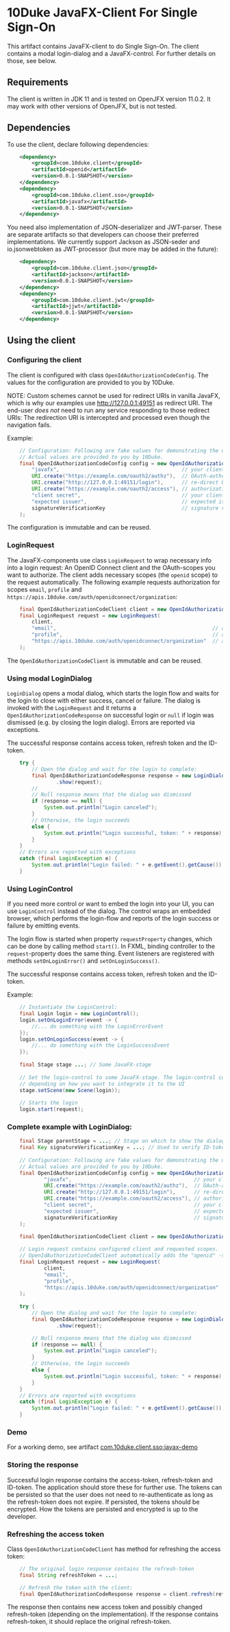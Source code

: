 # 10Duke JavaFX-Client For Single Sign-On 

This artifact contains JavaFX-client to do Single Sign-On. The client contains a modal login-dialog and a 
JavaFX-control. For further details on those, see below.


## Requirements

The client is written in JDK 11 and is tested on OpenJFX version 11.0.2. It may work with other versions of 
OpenJFX, but is not tested.


## Dependencies

To use the client, declare following dependencies:

```xml
    <dependency>
        <groupId>com.10duke.client</groupId>
        <artifactId>openid</artifactId>
        <version>0.0.1-SNAPSHOT</version>
    </dependency>
    <dependency>
        <groupId>com.10duke.client.sso</groupId>
        <artifactId>javafx</artifactId>
        <version>0.0.1-SNAPSHOT</version>
    </dependency>
```

You need also implementation of JSON-deserializer and JWT-parser. These are separate artifacts so that
developers can choose their preferred implementations. We currently support Jackson as JSON-seder and
io.jsonwebtoken as JWT-processor (but more may be added in the future):

```xml
    <dependency>
        <groupId>com.10duke.client.json</groupId>
        <artifactId>jackson</artifactId>
        <version>0.0.1-SNAPSHOT</version>
    </dependency>
    <dependency>
        <groupId>com.10duke.client.jwt</groupId>
        <artifactId>jjwt</artifactId>
        <version>0.0.1-SNAPSHOT</version>
    </dependency>
```

## Using the client


### Configuring the client

The client is configured with class `OpenIdAuthorizationCodeConfig`. The values for the configuration are
provided to you by 10Duke.

NOTE: Custom schemes cannot be used for redirect URIs in vanilla JavaFX, which is why our examples use
http://127.0.0.1:49151 as redirect URI. The end-user *does not* need to run any service responding to those
redirect URIs: The redirection URI is intercepted and processed even though the navigation fails.

Example:

```java
    // Configuration: Following are fake values for demonstrating the usage.
    // Actual values are provided to you by 10Duke.
    final OpenIdAuthorizationCodeConfig config = new OpenIdAuthorizationCodeConfig(
        "javafx",                                        // your client id
        URI.create("https://example.com/oauth2/authz"),  // OAuth-authorization endpoint
        URI.create("http://127.0.0.1:49151/login"),      // re-direct URI
        URI.create("https://example.com/oauth2/access"), // authorization code token endpoint
        "client secret",                                 // your client secret
        "expected issuer",                               // expected issuer, used to validate ID-token
        signatureVerificationKey                         // signature verification key
    );
```

The configuration is immutable and can be reused.


### LoginRequest

The JavaFX-components use class `LoginRequest` to wrap necessary info into a login request: An OpenID Connect
client and the OAuth-scopes you want to authorize. The client adds necessary scopes (the `openid` scope) to
the request automatically. The following example requests authorization for scopes `email`, `profile` and
`https://apis.10duke.com/auth/openidconnect/organization`:

```java
    final OpenIdAuthorizationCodeClient client = new OpenIdAuthorizationCodeClient(config);
    final LoginRequest request = new LoginRequest(
        client,
        "email",                                                   // a scope
        "profile",                                                 // another scope
        "https://apis.10duke.com/auth/openidconnect/organization"  // another scope
    );
```

The `OpenIdAuthorizationCodeClient` is immutable and can be reused.


### Using modal LoginDialog

`LoginDialog` opens a modal dialog, which starts the login flow and waits for the login to close with either
success, cancel or failure. The dialog is invoked with the `LoginRequest` and it returns a
`OpenIdAuthorizationCodeResponse` on successful login or `null` if login was dismissed (e.g. by closing the
login dialog). Errors are reported via exceptions.

The successful response contains access token, refresh token and the ID-token.

```java
    try {
        // Open the dialog and wait for the login to complete:
        final OpenIdAuthorizationCodeResponse response = new LoginDialog(rootStage)
                .show(request);
        //
        // Null response means that the dialog was dismissed
        if (response == null) {
            System.out.println("Login canceled");
        }
        // Otherwise, the login succeeds
        else {
            System.out.println("Login successful, token: " + response);
        }
    }
    // Errors are reported with exceptions
    catch (final LoginException e) {
        System.out.println("Login failed: " + e.getEvent().getCause());
    }
```

### Using LoginControl

If you need more control or want to embed the login into your UI, you can use `LoginControl` instead of the
dialog. The control wraps an embedded browser, which performs the login-flow and reports of the login
success or failure by emitting events.

The login flow is started when property `requestProperty` changes, which can be done by calling method
`start()`. In FXML, binding controller to the `request`-property does the same thing. Event listeners are
registered with methods `setOnLoginError()` and `setOnLoginSuccess()`.

The successful response contains access token, refresh token and the ID-token.

Example:

```java
    // Instantiate the LoginControl:
    final Login login = new LoginControl();
    login.setOnLoginError(event -> {
        //... do something with the LoginErrorEvent
    });
    login.setOnLoginSuccess(event -> {
        //... do something with the LoginSuccessEvent
    });
    
    final Stage stage ...; // Some JavaFX-stage
    
    // Set the login-control to some JavaFX-stage. The login-control could be added e.g. to some container,
    // depending on how you want to integrate it to the UI
    stage.setScene(new Scene(login));
    
    // Starts the login
    login.start(request);
```

### Complete example with LoginDialog:

```java
    final Stage parentStage = ...; // Stage on which to show the dialog
    final Key signatureVerificationKey = ...; // Used to verify ID-token signature. Provided to you 10Duke.
    
    // Configuration: Following are fake values for demonstrating the usage.
    // Actual values are provided to you by 10Duke.
    final OpenIdAuthorizationCodeConfig config = new OpenIdAuthorizationCodeConfig(
            "javafx",                                        // your client id
            URI.create("https://example.com/oauth2/authz"),  // OAuth-authorization endpoint
            URI.create("http://127.0.0.1:49151/login"),      // re-direct URI
            URI.create("https://example.com/oauth2/access"), // authorization code token endpoint
            "client secret",                                 // your client secret
            "expected issuer",                               // expected issuer, used to validate ID-token
            signatureVerificationKey                         // signature verification key, see above
    );
    
    final OpenIdAuthorizationCodeClient client = new OpenIdAuthorizationCodeClient(config);

    // Login request contains configured client and requested scopes.
    // OpenIdAuthorizationCodeClient automatically adds the "openid" -scope
    final LoginRequest request = new LoginRequest(
            client,
            "email",                                                   // a scope
            "profile",                                                 // another scope
            "https://apis.10duke.com/auth/openidconnect/organization"  // another scope
    );
    
    try {
        // Open the dialog and wait for the login to complete:
        final OpenIdAuthorizationCodeResponse response = new LoginDialog(rootStage)
                .show(request);

        // Null response means that the dialog was dismissed
        if (response == null) {
            System.out.println("Login canceled");
        }
        // Otherwise, the login succeeds
        else {
            System.out.println("Login successful, token: " + response);
        }
    }
    // Errors are reported with exceptions
    catch (final LoginException e) {
        System.out.println("Login failed: " + e.getEvent().getCause());
    }
```

### Demo

For a working demo, see artifact [com.10duke.client.sso:javax-demo](../javafx-demo)


### Storing the response

Successful login response contains the access-token, refresh-token and ID-token. The application should store
these for further use. The tokens can be persisted so that the user does not need to re-authenticate as long
as the refresh-token does not expire. If persisted, the tokens should be encrypted. How the tokens are
persisted and encrypted is up to the developer.


### Refreshing the access token

Class `OpenIdAuthorizationCodeClient` has method for refreshing the access token:

```java
    // The original login response contains the refresh-token
    final String refreshToken = ...;

    // Refresh the token with the client:
    final OpenIdAuthorizationCodeResponse response = client.refresh(refreshToken);
```

The response then contains new access token and possibly changed refresh-token (depending on the
implementation). If the response contains refresh-token, it should replace the original refresh-token.
